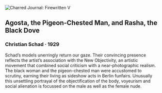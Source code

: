 <div class="artwork-of-the-day">
  <div class="container">
    <div class="img-wrapper">
      <img
        src="https://uploads1.wikiart.org/images/christian-schad/agosta-the-pigeon-chested-man-and-rasha-the-black-dove-1929.jpg!Large.jpg"
        alt="Charred Journal: Firewritten V" />
    </div>
    <div class="artwork-detail">
      <div class="artwork-origin"> 
        <h2 class="artwork-name">Agosta, the Pigeon-Chested Man, and Rasha, the Black Dove</h2>
        <h3 class="artist">
          Christian Schad
                    ·  1929
        </h3>
      </div>
      <p class="description">
        <span class="artwork-description-text ng-binding" ng-bind-html="viewModel.ArtworkOfTheDay.Description | unsafe">Schad’s models unerringly return our gaze. Their convincing presence reflects the artist’s association with the New Objectivity, an artistic movement that combined social criticism with a near-photographic realism. The black woman and the pigeon-chested man were accustomed to scrutiny, earning their living as sideshow acts in Berlin funfairs. Unusually this unsettling portrayal of the objectification of the body, voyeurism and social alienation is focussed on the male as well as the female nude.</span>
                        <div class="text-shadow-container" ng-show="showShadow" style=""></div>
      </p>
    </div>
  </div>

</div>
